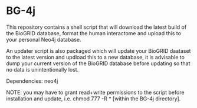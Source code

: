# BG-4j
<p>This repository contains a shell script that will download the latest build of the BioGRID database, format the human interactome and upload this to your personal Neo4j database.</p>

<p>An updater script is also packaged which will update your BioGRID daataset to the latest version and updload this to a new database, it is advisable to dump your current version of the BioGRID database before updating so that no data is unintentionally lost.</p>

<p>Dependencies: neo4j</p>

<p>NOTE: you may have to grant read+write permissions to the script before installation and update, i.e. chmod 777 -R * [within the BG-4j directory].</p>
